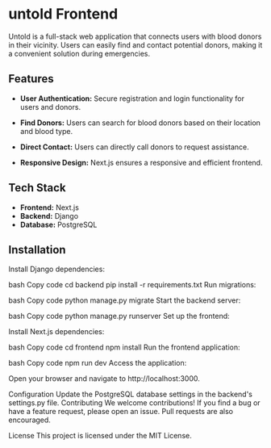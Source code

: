 # untold Frontend

Untold is a full-stack web application that connects users with blood donors in their vicinity. Users can easily find and contact potential donors, making it a convenient solution during emergencies.

## Features

- **User Authentication:** Secure registration and login functionality for users and donors.

- **Find Donors:** Users can search for blood donors based on their location and blood type.

- **Direct Contact:** Users can directly call donors to request assistance.

- **Responsive Design:** Next.js ensures a responsive and efficient frontend.

## Tech Stack

- **Frontend:** Next.js
- **Backend:** Django
- **Database:** PostgreSQL

## Installation

Install Django dependencies:

bash
Copy code
cd backend
pip install -r requirements.txt
Run migrations:

bash
Copy code
python manage.py migrate
Start the backend server:

bash
Copy code
python manage.py runserver
Set up the frontend:

Install Next.js dependencies:

bash
Copy code
cd frontend
npm install
Run the frontend application:

bash
Copy code
npm run dev
Access the application:

Open your browser and navigate to http://localhost:3000.

Configuration
Update the PostgreSQL database settings in the backend's settings.py file.
Contributing
We welcome contributions! If you find a bug or have a feature request, please open an issue. Pull requests are also encouraged.

License
This project is licensed under the MIT License.
